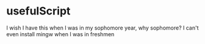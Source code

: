 # usefulScript
 I wish I have this when I was in my sophomore year, why sophomore? I can't even install mingw when I was in freshmen
